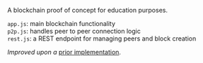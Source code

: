 A blockchain proof of concept for education purposes.  


`app.js`: main blockchain functionality  
`p2p.js`: handles peer to peer connection logic  
`rest.js`: a REST endpoint for managing peers and block creation  
  
*Improved upon a* [prior implementation](https://github.com/lhartikk/naivechain).
